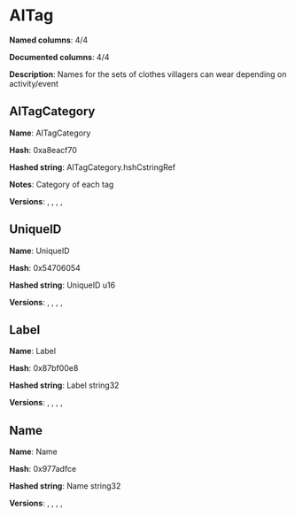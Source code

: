# AITag
**Named columns**: 4/4

**Documented columns**: 4/4

**Description**: Names for the sets of clothes villagers can wear depending on activity/event
## AITagCategory

**Name**: AITagCategory

**Hash**: 0xa8eacf70

**Hashed string**: AITagCategory.hshCstringRef

**Notes**: Category of each tag

**Versions**: , , , , 

## UniqueID

**Name**: UniqueID

**Hash**: 0x54706054

**Hashed string**: UniqueID u16

**Versions**: , , , , 

## Label

**Name**: Label

**Hash**: 0x87bf00e8

**Hashed string**: Label string32

**Versions**: , , , , 

## Name

**Name**: Name

**Hash**: 0x977adfce

**Hashed string**: Name string32

**Versions**: , , , , 

